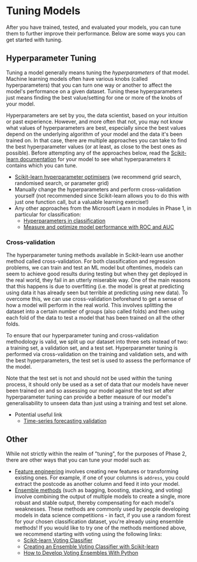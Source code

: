 # Tuning Models

After you have trained, tested, and evaluated your models, you can tune them to further improve their performance. Below are some ways you can get started with tuning.

## Hyperparameter Tuning

Tuning a model generally means tuning the *hyperparameters* of that model. Machine learning models often have various knobs (called hyperparameters) that you can turn one way or another to affect the model's performance on a given dataset. Tuning these hyperparameters just means finding the best value/setting for one or more of the knobs of your model.

Hyperparameters are set by you, the data scientist, based on your intuition or past experience. However, and more often that not, you may not know what values of hyperparameters are best, especially since the best values depend on the underlying algorithm of your model and the data it's been trained on. In that case, there are multiple approaches you can take to find the best hyperparameter values (or at least, as close to the best ones as possible). Before attempting any of the approaches below, read the [Scikit-learn documentation](https://scikit-learn.org/stable/user_guide.html#user-guide) for your model to see what hyperparameters it contains which you can tune.

- [Scikit-learn hyperparameter optimisers](https://scikit-learn.org/stable/modules/classes.html#hyper-parameter-optimizers) (we recommend grid search, randomised search, or parameter grid)
- Manually change the hyperparameters and perform cross-validation yourself (not recommended since Scikit-learn allows you to do this with just one function call, but a valuable learning exercise!)
- Any other approaches from the Microsoft Learn in modules in Phase 1, in particular for classification:
    - [Hyperparameters in classification](https://learn.microsoft.com/en-us/training/modules/machine-learning-architectures-and-hyperparameters/6-hyperparameters)
    - [Measure and optimize model performance with ROC and AUC](https://learn.microsoft.com/en-us/training/modules/optimize-model-performance-roc-auc)


### Cross-validation

The hyperparameter tuning methods available in Scikit-learn use another method called cross-validation. For both classification and regression problems, we can train and test an ML model but oftentimes, models can seem to achieve good results during testing but when they get deployed in the real world, they fail in an utterly miserable way. One of the main reasons that this happens is due to overfitting (i.e. the model is great at predicting using data it has already seen but terrible at predicting using new data). To overcome this, we can use cross-validation beforehand to get a sense of how a model will perform in the real world. This involves splitting the dataset into a certain number of groups (also called folds) and then using each fold of the data to test a model that has been trained on all the other folds.

To ensure that our hyperparameter tuning and cross-validation methodology is valid, we split up our dataset into three sets instead of two: a training set, a validation set, and a test set. Hyperparameter tuning is performed via cross-validation on the training and validation sets, and with the best hyperparameters, the test set is used to assess the performance of the model. 

Note that the test set is not and should not be used within the tuning process, it should only be used as a set of data that our models have never been trained on and so assessing our model against the test set after hyperparameter tuning can provide a better measure of our model's generalisability to unseen data than just using a training and test set alone.

- Potential useful link
    - [Time-series forecasting validation](https://otexts.com/fpp3/tscv.html)

## Other

While not strictly within the realm of "tuning", for the purposes of Phase 2, there are other ways that you can tune your model such as:
- [Feature engineering](https://www.analyticsvidhya.com/blog/2020/12/feature-engineering-using-pandas-for-beginners/) involves creating new features or transforming existing ones. For example, if one of your columns is `address`, you could extract the postcode as another column and feed it into your model.
- [Ensemble methods](https://scikit-learn.org/stable/modules/ensemble.html) (such as bagging, boosting, stacking, and voting) involve combining the output of multiple models to create a single, more robust and stable output, thereby compensating for each model's weaknesses. These methods are commonly used by people developing models in data science competitions - in fact, if you use a random forest for your chosen classification dataset, you're already using ensemble methods! If you would like to try one of the methods mentioned above, we recommend starting with voting using the following links:
    - [Scikit-learn Voting Classifier](https://scikit-learn.org/stable/modules/ensemble.html#voting-classifier)
    - [Creating an Ensemble Voting Classifier with Scikit-learn](https://towardsdatascience.com/creating-an-ensemble-voting-classifier-with-scikit-learn-ab13159662d)
    - [How to Develop Voting Ensembles With Python](https://machinelearningmastery.com/voting-ensembles-with-python)

